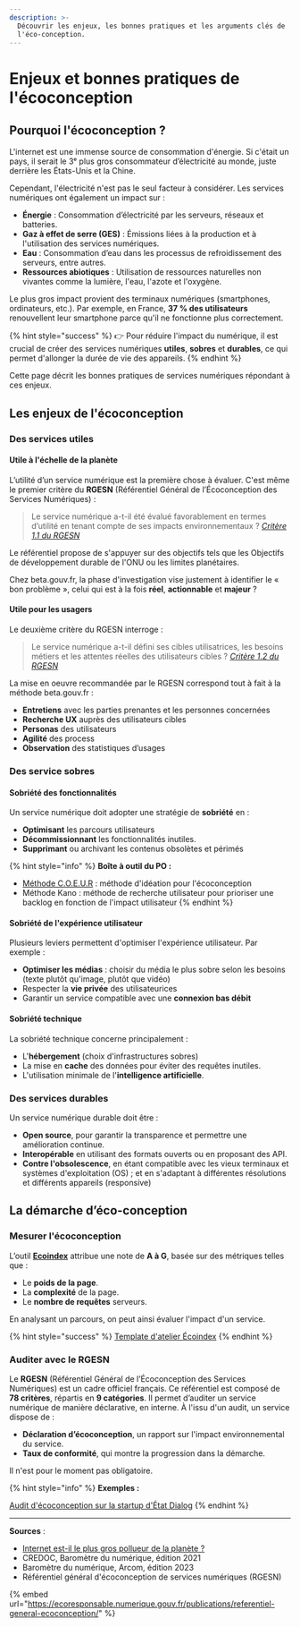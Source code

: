 ```yaml
---
description: >-
  Découvrir les enjeux, les bonnes pratiques et les arguments clés de
  l'éco-conception.
---
```


# Enjeux et bonnes pratiques de l'écoconception

## Pourquoi l'écoconception ?

L'internet est une immense source de consommation d'énergie. Si c'était un pays, il serait le 3ᵉ plus gros consommateur d’électricité au monde, juste derrière les États-Unis et la Chine.

Cependant, l'électricité n'est pas le seul facteur à considérer. Les services numériques ont également un impact sur :

* **Énergie** : Consommation d’électricité par les serveurs, réseaux et batteries.
* **Gaz à effet de serre (GES)** : Émissions liées à la production et à l'utilisation des services numériques.
* **Eau** : Consommation d’eau dans les processus de refroidissement des serveurs, entre autres.
* **Ressources abiotiques** : Utilisation de ressources naturelles non vivantes comme la lumière, l'eau, l'azote et l'oxygène.

Le plus gros impact provient des terminaux numériques (smartphones, ordinateurs, etc.). Par exemple, en France, **37 % des utilisateurs** renouvellent leur smartphone parce qu'il ne fonctionne plus correctement.

{% hint style="success" %}
👉 Pour réduire l'impact du numérique, il est crucial de créer des services numériques **utiles**, **sobres** et **durables**, ce qui permet d'allonger la durée de vie des appareils.
{% endhint %}

Cette page décrit les bonnes pratiques de services numériques répondant à ces enjeux.

## Les enjeux de l'écoconception

### Des services utiles

#### **Utile à l'échelle de la planète**

L’utilité d’un service numérique est la première chose à évaluer. C'est même le premier critère du **RGESN** (Référentiel Général de l’Écoconception des Services Numériques) :

> Le service numérique a-t-il été évalué favorablement en termes d’utilité en tenant compte de ses impacts environnementaux ? [_Critère 1.1 du RGESN_](https://www.arcep.fr/mes-demarches-et-services/entreprises/fiches-pratiques/referentiel-general-ecoconception-services-numeriques.html#c35703)

Le référentiel propose de s'appuyer sur des objectifs tels que les Objectifs de développement durable de l'ONU ou les limites planétaires.

Chez beta.gouv.fr, la phase d'investigation vise justement à identifier le « bon problème », celui qui est à la fois **réel**, **actionnable** et **majeur** ?

#### Utile pour les usagers

Le deuxième critère du RGESN interroge :

> Le service numérique a-t-il défini ses cibles utilisatrices, les besoins métiers et les attentes réelles des utilisateurs cibles ? [_Critère 1.2 du RGESN_](https://www.arcep.fr/mes-demarches-et-services/entreprises/fiches-pratiques/referentiel-general-ecoconception-services-numeriques.html#c35703)

La mise en oeuvre recommandée par le RGESN correspond tout à fait à la méthode beta.gouv.fr :

* **Entretiens** avec les parties prenantes et les personnes concernées
* **Recherche UX** auprès des utilisateurs cibles
* **Personas** des utilisateurs
* **Agilité** des process
* **Observation** des statistiques d’usages

### Des service sobres

#### Sobriété des fonctionnalités

Un service numérique doit adopter une stratégie de **sobriété** en :

* **Optimisant** les parcours utilisateurs
* **Décommissionnant** les fonctionnalités inutiles.
* **Supprimant** ou archivant les contenus obsolètes et périmés

{% hint style="info" %}
**Boîte à outil du PO :**

* [Méthode C.O.E.U.R](https://www.lunaweb.fr/actualites/blog/atelier-ideation-eco-conception/) : méthode d'idéation pour l'écoconception
* Méthode Kano : méthode de recherche utilisateur pour prioriser une backlog en fonction de l'impact utilisateur
{% endhint %}

#### Sobriété de l'expérience utilisateur

Plusieurs leviers permettent d'optimiser l'expérience utilisateur. Par exemple :

* **Optimiser les médias** : choisir du média le plus sobre selon les besoins (texte plutôt qu'image, plutôt que vidéo)
* Respecter la **vie privée** des utilisateurices
* Garantir un service compatible avec une **connexion bas débit**

#### Sobriété technique

La sobriété technique concerne principalement :

* L'**hébergement** (choix d'infrastructures sobres)
* La mise en **cache** des données pour éviter des requêtes inutiles.
* L'utilisation minimale de l'**intelligence artificielle**.

### Des services durables

Un service numérique durable doit être :

* **Open source**, pour garantir la transparence et permettre une amélioration continue.
* **Interopérable** en utilisant des formats ouverts ou en proposant des API.
* **Contre l'obsolescence**, en étant compatible avec les vieux terminaux et systèmes d'exploitation (OS) ; et en s'adaptant à différentes résolutions et différents appareils (responsive)

## La démarche d’éco-conception

### Mesurer l'écoconception

L’outil [**Ecoindex**](https://www.ecoindex.fr/) attribue une note de **A à G**, basée sur des métriques telles que :

* Le **poids de la page**.
* La **complexité** de la page.
* Le **nombre de requêtes** serveurs.

En analysant un parcours, on peut ainsi évaluer l'impact d'un service.

{% hint style="success" %}
[Template d'atelier Écoindex](https://docs.google.com/spreadsheets/d/18JL9H32g9Rw_Sem2-zbGFtukho-QhW2_E9zVLMCbAJE/edit?gid=0#gid=0)
{% endhint %}

### Auditer avec le RGESN

Le **RGESN** (Référentiel Général de l’Écoconception des Services Numériques) est un cadre officiel français. Ce référentiel est composé de **78 critères**, répartis en **9 catégories**. Il permet d’auditer un service numérique de manière déclarative, en interne. À l'issu d'un audit, un service dispose de :

* **Déclaration d’écoconception**, un rapport sur l'impact environnemental du service.
* **Taux de conformité**, qui montre la progression dans la démarche.

Il n'est pour le moment pas obligatoire.

{% hint style="info" %}
**Exemples :**

[Audit d'écoconception sur la startup d'État Dialog](https://dialog.beta.gouv.fr/ecoconception)
{% endhint %}

***

**Sources** :

* [Internet est-il le plus gros pollueur de la planète ?](https://ekwateur.fr/blog/enjeux-environnementaux/internet-gros-pollueur-planete/)
* CREDOC, Baromètre du numérique, édition 2021
* Baromètre du numérique, Arcom, édition 2023
* Référentiel général d'écoconception de services numériques (RGESN)

{% embed url="https://ecoresponsable.numerique.gouv.fr/publications/referentiel-general-ecoconception/" %}
